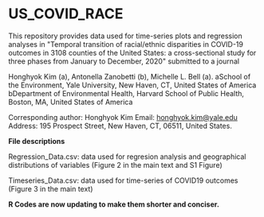 # US_COVID_RACE

This repository provides data used for time-series plots and regression analyses in "Temporal transition of racial/ethnic disparities in COVID-19 outcomes in 3108 counties of the United States: a cross-sectional study for three phases from January to December, 2020" submitted to a journal

Honghyok Kim (a), Antonella Zanobetti (b), Michelle L. Bell (a).
aSchool of the Environment, Yale University, New Haven, CT, United States of America 
bDepartment of Environmental Health, Harvard School of Public Health, Boston, MA, United States of America

Corresponding author: Honghyok Kim
Email: honghyok.kim@yale.edu
Address: 195 Prospect Street, New Haven, CT, 06511, United States.

**File descriptions**

Regression_Data.csv: data used for regresion analysis and geographical distributions of variables (Figure 2 in the main text and S1 Figure)

Timeseries_Data.csv: data used for time-series of COVID19 outcomes (Figure 3 in the main text)

**R Codes are now updating to make them shorter and conciser.**
